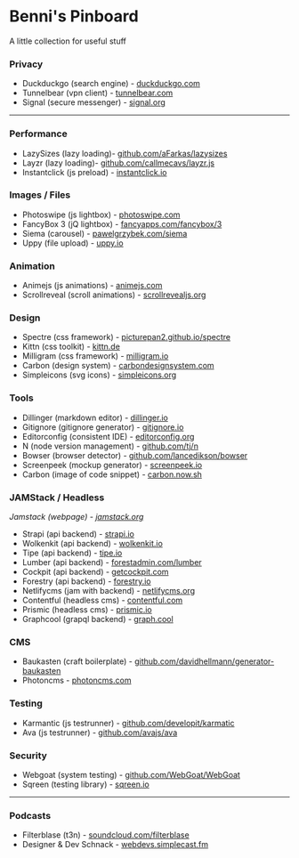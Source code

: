 # Benni's Pinboard 

A little collection for useful stuff  

### Privacy

* Duckduckgo (search engine) - [duckduckgo.com](https://duckduckgo.com/)
* Tunnelbear (vpn client) - [tunnelbear.com](https://www.tunnelbear.com/)
* Signal (secure messenger) - [signal.org](https://www.signal.org/)

---
### Performance

* LazySizes (lazy loading)- [github.com/aFarkas/lazysizes](https://github.com/aFarkas/)
* Layzr (lazy loading)- [github.com/callmecavs/layzr.js](https://github.com/callmecavs/layzr.js)
* Instantclick (js preload) - [instantclick.io](http://instantclick.io/)

### Images / Files

* Photoswipe (js lightbox) - [photoswipe.com](http://photoswipe.com/)
* FancyBox 3 (jQ lightbox) - [fancyapps.com/fancybox/3](https://fancyapps.com/fancybox/3/)
* Siema (carousel) - [pawelgrzybek.com/siema](https://pawelgrzybek.com/siema/)
* Uppy (file upload) - [uppy.io](https://uppy.io/)

### Animation

* Animejs (js animations) - [animejs.com](http://animejs.com/)
* Scrollreveal (scroll animations) - [scrollrevealjs.org](https://scrollrevealjs.org/)


### Design 

* Spectre (css framework) - [picturepan2.github.io/spectre](https://picturepan2.github.io/spectre/)
* Kittn (css toolkit) - [kittn.de](http://kittn.de/)
* Milligram (css framework) - [milligram.io](https://milligram.io/)
* Carbon (design system) - [carbondesignsystem.com](http://www.carbondesignsystem.com/)
* Simpleicons (svg icons) - [simpleicons.org](https://simpleicons.org/)




### Tools

* Dillinger (markdown editor) - [dillinger.io](https://dillinger.io/)
* Gitignore (gitignore generator) - [gitignore.io](https://www.gitignore.io/)
* Editorconfig (consistent IDE) - [editorconfig.org](http://editorconfig.org/)
* N (node version management) - [github.com/tj/n](https://github.com/tj/n)
* Bowser (browser detector) - [github.com/lancedikson/bowser](https://github.com/lancedikson/bowser)
* Screenpeek (mockup generator) - [screenpeek.io](https://screenpeek.io/)
* Carbon (image of code snippet) - [carbon.now.sh](https://carbon.now.sh)


### JAMStack / Headless

*Jamstack (webpage) - [jamstack.org](https://jamstack.org/)*

* Strapi (api backend) - [strapi.io](https://strapi.io/)
* Wolkenkit (api backend) - [wolkenkit.io](https://www.wolkenkit.io/)
* Tipe (api backend) - [tipe.io](https://tipe.io/)
* Lumber (api backend) - [forestadmin.com/lumber](https://www.forestadmin.com/lumber/)
* Cockpit (api backend) - [getcockpit.com](https://getcockpit.com/)
* Forestry (api backend) - [forestry.io](https://forestry.io/)
* Netlifycms (jam with backend) - [netlifycms.org](https://www.netlifycms.org/)
* Contentful (headless cms) - [contentful.com](https://www.contentful.com/)
* Prismic (headless cms) - [prismic.io](https://prismic.io/)
* Graphcool (grapql backend) - [graph.cool](https://www.graph.cool)


### CMS

* Baukasten (craft boilerplate) - [github.com/davidhellmann/generator-baukasten](https://github.com/davidhellmann/generator-baukasten)
* Photoncms - [photoncms.com](https://photoncms.com)

### Testing

* Karmantic (js testrunner) - [github.com/developit/karmatic](https://github.com/developit/karmatic)
* Ava (js testrunner) - [github.com/avajs/ava](https://github.com/avajs/ava)

### Security

* Webgoat (system testing) - [github.com/WebGoat/WebGoat](https://github.com/WebGoat/WebGoat)
* Sqreen (testing library) - [sqreen.io](https://www.sqreen.io/)


---
### Podcasts

* Filterblase (t3n) - [soundcloud.com/filterblase](https://soundcloud.com/filterblase)
* Designer & Dev Schnack - [webdevs.simplecast.fm](https://webdevs.simplecast.fm/)










